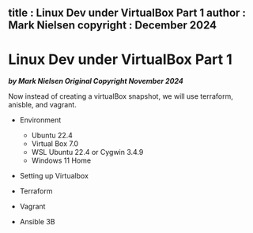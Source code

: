 title : Linux Dev under VirtualBox Part 1
author : Mark Nielsen
copyright : December 2024
---


Linux Dev under VirtualBox Part 1
==============================

_**by Mark Nielsen
Original Copyright November 2024**_

Now instead of creating a virtualBox snapshot, we will use terraform,
anisble, and vagrant. 

* Environment
    * Ubuntu 22.4
    * Virtual Box 7.0
    * WSL Ubuntu 22.4 or Cygwin 3.4.9
    * Windows 11 Home

* Setting up Virtualbox
* Terraform
* Vagrant
* Ansible
3B